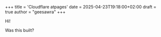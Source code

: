 +++
title = 'Cloudflare atpages'
date = 2025-04-23T19:18:00+02:00
draft = true
author = "geesawra"
+++

Hi!

Was this built?
